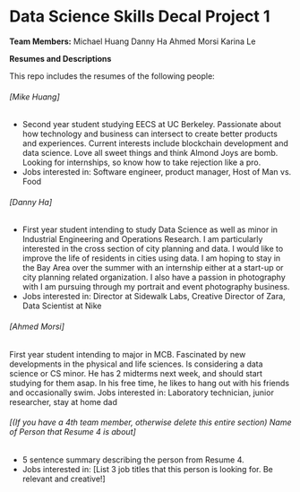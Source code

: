 # Data Science Skills Decal Project 1

**Team Members:**
Michael Huang
Danny Ha
Ahmed Morsi
Karina Le

**Resumes and Descriptions**  

This repo includes the resumes of the following people:



###### [Mike Huang]
* Second year student studying EECS at UC Berkeley. Passionate about how technology and business can intersect to create better products and experiences. Current interests include blockchain development and data science. Love all sweet things and think Almond Joys are bomb. Looking for internships, so know how to take rejection like a pro.
* Jobs interested in: Software engineer, product manager, Host of Man vs. Food

###### [Danny Ha]
* First year student intending to study Data Science as well as minor in Industrial Engineering and Operations Research. I am particularly interested in the cross section of city planning and data. I would like to improve the life of residents in cities using data. I am hoping to stay in the Bay Area over the summer with an internship either at a start-up or city planning related organization. I also have a passion in photography with I am pursuing through my portrait and event photography business.
* Jobs interested in: Director at Sidewalk Labs, Creative Director of Zara, Data Scientist at Nike
###### [Ahmed Morsi]
First year student intending to major in MCB. Fascinated by new developments in the physical and life sciences. Is considering a data science or CS minor. He has 2 midterms next week, and should start studying for them asap. In his free time, he likes to hang out with his friends and occasionally swim.
Jobs interested in: Laboratory technician, junior researcher, stay at home dad

###### [(If you have a 4th team member, otherwise delete this entire section) Name of Person that Resume 4 is about]
* 5 sentence summary describing the person from Resume 4.
* Jobs interested in: [List 3 job titles that this person is looking for. Be relevant and creative!]
